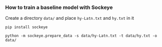 ### How to train a baseline model with Sockeye

Create a directory `data/` and place `hy-Latn.txt` and `hy.txt` in it

```
pip install sockeye
```

```
python -m sockeye.prepare_data -s data/hy-Latn.txt -t data/hy.txt -o data/
```

